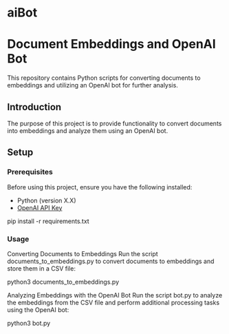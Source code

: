 # aiBot

# Document Embeddings and OpenAI Bot

This repository contains Python scripts for converting documents to embeddings and utilizing an OpenAI bot for further analysis.

## Introduction

The purpose of this project is to provide functionality to convert documents into embeddings and analyze them using an OpenAI bot.

## Setup

### Prerequisites

Before using this project, ensure you have the following installed:

- Python (version X.X)
- [OpenAI API Key](https://openai.com/docs/api/)

pip install -r requirements.txt

### Usage
Converting Documents to Embeddings
Run the script documents_to_embeddings.py to convert documents to embeddings and store them in a CSV file:

python3 documents_to_embeddings.py

Analyzing Embeddings with the OpenAI Bot
Run the script bot.py to analyze the embeddings from the CSV file and perform additional processing tasks using the OpenAI bot:

python3 bot.py
